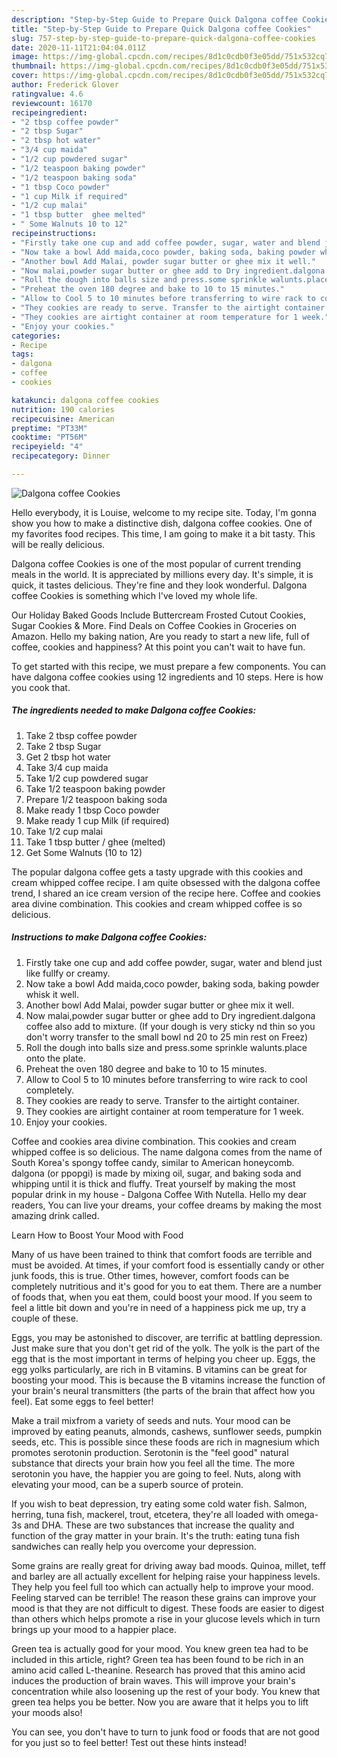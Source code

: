 ```yaml
---
description: "Step-by-Step Guide to Prepare Quick Dalgona coffee Cookies"
title: "Step-by-Step Guide to Prepare Quick Dalgona coffee Cookies"
slug: 757-step-by-step-guide-to-prepare-quick-dalgona-coffee-cookies
date: 2020-11-11T21:04:04.011Z
image: https://img-global.cpcdn.com/recipes/8d1c0cdb0f3e05dd/751x532cq70/dalgona-coffee-cookies-recipe-main-photo.jpg
thumbnail: https://img-global.cpcdn.com/recipes/8d1c0cdb0f3e05dd/751x532cq70/dalgona-coffee-cookies-recipe-main-photo.jpg
cover: https://img-global.cpcdn.com/recipes/8d1c0cdb0f3e05dd/751x532cq70/dalgona-coffee-cookies-recipe-main-photo.jpg
author: Frederick Glover
ratingvalue: 4.6
reviewcount: 16170
recipeingredient:
- "2 tbsp coffee powder"
- "2 tbsp Sugar"
- "2 tbsp hot water"
- "3/4 cup maida"
- "1/2 cup powdered sugar"
- "1/2 teaspoon baking powder"
- "1/2 teaspoon baking soda"
- "1 tbsp Coco powder"
- "1 cup Milk if required"
- "1/2 cup malai"
- "1 tbsp butter  ghee melted"
- " Some Walnuts 10 to 12"
recipeinstructions:
- "Firstly take one cup and add coffee powder, sugar, water and blend just like fullfy or creamy."
- "Now take a bowl Add maida,coco powder, baking soda, baking powder whisk it well."
- "Another bowl Add Malai, powder sugar butter or ghee mix it well."
- "Now malai,powder sugar butter or ghee add to Dry ingredient.dalgona coffee also add to mixture. (If your dough is very sticky nd thin so you don&#39;t worry transfer to the small bowl nd 20 to 25 min rest on Freez)"
- "Roll the dough into balls size and press.some sprinkle walunts.place onto the plate."
- "Preheat the oven 180 degree and bake to 10 to 15 minutes."
- "Allow to Cool 5 to 10 minutes before transferring to wire rack to cool completely."
- "They cookies are ready to serve. Transfer to the airtight container."
- "They cookies are airtight container at room temperature for 1 week."
- "Enjoy your cookies."
categories:
- Recipe
tags:
- dalgona
- coffee
- cookies

katakunci: dalgona coffee cookies 
nutrition: 190 calories
recipecuisine: American
preptime: "PT33M"
cooktime: "PT56M"
recipeyield: "4"
recipecategory: Dinner

---
```



![Dalgona coffee Cookies](https://img-global.cpcdn.com/recipes/8d1c0cdb0f3e05dd/751x532cq70/dalgona-coffee-cookies-recipe-main-photo.jpg)

Hello everybody, it is Louise, welcome to my recipe site. Today, I'm gonna show you how to make a distinctive dish, dalgona coffee cookies. One of my favorites food recipes. This time, I am going to make it a bit tasty. This will be really delicious.

Dalgona coffee Cookies is one of the most popular of current trending meals in the world. It is appreciated by millions every day. It's simple, it is quick, it tastes delicious. They're fine and they look wonderful. Dalgona coffee Cookies is something which I've loved my whole life.

Our Holiday Baked Goods Include Buttercream Frosted Cutout Cookies, Sugar Cookies &amp; More. Find Deals on Coffee Cookies in Groceries on Amazon. Hello my baking nation, Are you ready to start a new life, full of coffee, cookies and happiness? At this point you can&#39;t wait to have fun.


To get started with this recipe, we must prepare a few components. You can have dalgona coffee cookies using 12 ingredients and 10 steps. Here is how you cook that.

<!--inarticleads1-->

##### The ingredients needed to make Dalgona coffee Cookies:

1. Take 2 tbsp coffee powder
1. Take 2 tbsp Sugar
1. Get 2 tbsp hot water
1. Take 3/4 cup maida
1. Take 1/2 cup powdered sugar
1. Take 1/2 teaspoon baking powder
1. Prepare 1/2 teaspoon baking soda
1. Make ready 1 tbsp Coco powder
1. Make ready 1 cup Milk (if required)
1. Take 1/2 cup malai
1. Take 1 tbsp butter / ghee (melted)
1. Get  Some Walnuts (10 to 12)


The popular dalgona coffee gets a tasty upgrade with this cookies and cream whipped coffee recipe. I am quite obsessed with the dalgona coffee trend, I shared an ice cream version of the recipe here. Coffee and cookies area divine combination. This cookies and cream whipped coffee is so delicious. 

<!--inarticleads2-->

##### Instructions to make Dalgona coffee Cookies:

1. Firstly take one cup and add coffee powder, sugar, water and blend just like fullfy or creamy.
1. Now take a bowl Add maida,coco powder, baking soda, baking powder whisk it well.
1. Another bowl Add Malai, powder sugar butter or ghee mix it well.
1. Now malai,powder sugar butter or ghee add to Dry ingredient.dalgona coffee also add to mixture. (If your dough is very sticky nd thin so you don&#39;t worry transfer to the small bowl nd 20 to 25 min rest on Freez)
1. Roll the dough into balls size and press.some sprinkle walunts.place onto the plate.
1. Preheat the oven 180 degree and bake to 10 to 15 minutes.
1. Allow to Cool 5 to 10 minutes before transferring to wire rack to cool completely.
1. They cookies are ready to serve. Transfer to the airtight container.
1. They cookies are airtight container at room temperature for 1 week.
1. Enjoy your cookies.


Coffee and cookies area divine combination. This cookies and cream whipped coffee is so delicious. The name dalgona comes from the name of South Korea&#39;s spongy toffee candy, similar to American honeycomb. dalgona (or ppopgi) is made by mixing oil, sugar, and baking soda and whipping until it is thick and fluffy. Treat yourself by making the most popular drink in my house - Dalgona Coffee With Nutella. Hello my dear readers, You can live your dreams, your coffee dreams by making the most amazing drink called. 

Learn How to Boost Your Mood with Food


Many of us have been trained to think that comfort foods are terrible and must be avoided. At times, if your comfort food is essentially candy or other junk foods, this is true. Other times, however, comfort foods can be completely nutritious and it's good for you to eat them. There are a number of foods that, when you eat them, could boost your mood. If you seem to feel a little bit down and you're in need of a happiness pick me up, try a couple of these.

Eggs, you may be astonished to discover, are terrific at battling depression. Just make sure that you don't get rid of the yolk. The yolk is the part of the egg that is the most important in terms of helping you cheer up. Eggs, the egg yolks particularly, are rich in B vitamins. B vitamins can be great for boosting your mood. This is because the B vitamins increase the function of your brain's neural transmitters (the parts of the brain that affect how you feel). Eat some eggs to feel better!

Make a trail mixfrom a variety of seeds and nuts. Your mood can be improved by eating peanuts, almonds, cashews, sunflower seeds, pumpkin seeds, etc. This is possible since these foods are rich in magnesium which promotes serotonin production. Serotonin is the "feel good" natural substance that directs your brain how you feel all the time. The more serotonin you have, the happier you are going to feel. Nuts, along with elevating your mood, can be a superb source of protein.

If you wish to beat depression, try eating some cold water fish. Salmon, herring, tuna fish, mackerel, trout, etcetera, they're all loaded with omega-3s and DHA. These are two substances that increase the quality and function of the gray matter in your brain. It's the truth: eating tuna fish sandwiches can really help you overcome your depression. 

Some grains are really great for driving away bad moods. Quinoa, millet, teff and barley are all actually excellent for helping raise your happiness levels. They help you feel full too which can actually help to improve your mood. Feeling starved can be terrible! The reason these grains can improve your mood is that they are not difficult to digest. These foods are easier to digest than others which helps promote a rise in your glucose levels which in turn brings up your mood to a happier place.

Green tea is actually good for your mood. You knew green tea had to be included in this article, right? Green tea has been found to be rich in an amino acid called L-theanine. Research has proved that this amino acid induces the production of brain waves. This will improve your brain's concentration while also loosening up the rest of your body. You knew that green tea helps you be better. Now you are aware that it helps you to lift your moods also!

You can see, you don't have to turn to junk food or foods that are not good for you just so to feel better! Test out  these hints  instead!

